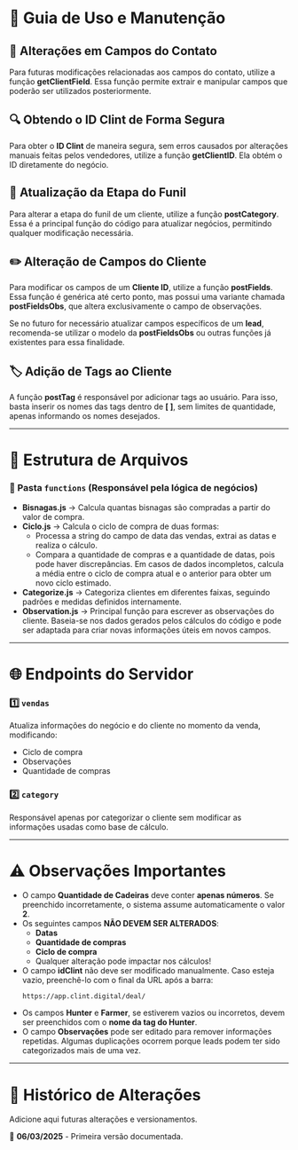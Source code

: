 # 📌 Guia de Uso e Manutenção

## 📌 Alterações em Campos do Contato
Para futuras modificações relacionadas aos campos do contato, utilize a função **getClientField**. Essa função permite extrair e manipular campos que poderão ser utilizados posteriormente.

## 🔍 Obtendo o ID Clint de Forma Segura
Para obter o **ID Clint** de maneira segura, sem erros causados por alterações manuais feitas pelos vendedores, utilize a função **getClientID**. Ela obtém o ID diretamente do negócio.

## 🔄 Atualização da Etapa do Funil
Para alterar a etapa do funil de um cliente, utilize a função **postCategory**. Essa é a principal função do código para atualizar negócios, permitindo qualquer modificação necessária.

## ✏️ Alteração de Campos do Cliente
Para modificar os campos de um **Cliente ID**, utilize a função **postFields**. Essa função é genérica até certo ponto, mas possui uma variante chamada **postFieldsObs**, que altera exclusivamente o campo de observações.

Se no futuro for necessário atualizar campos específicos de um **lead**, recomenda-se utilizar o modelo da **postFieldsObs** ou outras funções já existentes para essa finalidade.

## 🏷️ Adição de Tags ao Cliente
A função **postTag** é responsável por adicionar tags ao usuário. Para isso, basta inserir os nomes das tags dentro de **[ ]**, sem limites de quantidade, apenas informando os nomes desejados.

---

# 📂 Estrutura de Arquivos

### 📁 Pasta `functions` (Responsável pela lógica de negócios)

- **Bisnagas.js** → Calcula quantas bisnagas são compradas a partir do valor de compra.
- **Ciclo.js** → Calcula o ciclo de compra de duas formas:
  - Processa a string do campo de data das vendas, extrai as datas e realiza o cálculo.
  - Compara a quantidade de compras e a quantidade de datas, pois pode haver discrepâncias. Em casos de dados incompletos, calcula a média entre o ciclo de compra atual e o anterior para obter um novo ciclo estimado.
- **Categorize.js** → Categoriza clientes em diferentes faixas, seguindo padrões e medidas definidos internamente.
- **Observation.js** → Principal função para escrever as observações do cliente. Baseia-se nos dados gerados pelos cálculos do código e pode ser adaptada para criar novas informações úteis em novos campos.

---

# 🌐 Endpoints do Servidor

### 1️⃣ `vendas`
Atualiza informações do negócio e do cliente no momento da venda, modificando:
- Ciclo de compra
- Observações
- Quantidade de compras

### 2️⃣ `category`
Responsável apenas por categorizar o cliente sem modificar as informações usadas como base de cálculo.

---

# ⚠️ Observações Importantes

- O campo **Quantidade de Cadeiras** deve conter **apenas números**. Se preenchido incorretamente, o sistema assume automaticamente o valor **2**.
- Os seguintes campos **NÃO DEVEM SER ALTERADOS**:
  - **Datas**
  - **Quantidade de compras**
  - **Ciclo de compra**
  - Qualquer alteração pode impactar nos cálculos!
- O campo **idClint** não deve ser modificado manualmente. Caso esteja vazio, preenchê-lo com o final da URL após a barra:
  ```
  https://app.clint.digital/deal/
  ```
- Os campos **Hunter** e **Farmer**, se estiverem vazios ou incorretos, devem ser preenchidos com o **nome da tag do Hunter**.
- O campo **Observações** pode ser editado para remover informações repetidas. Algumas duplicações ocorrem porque leads podem ter sido categorizados mais de uma vez.

---

# 📅 Histórico de Alterações

Adicione aqui futuras alterações e versionamentos.

📆 **06/03/2025** - Primeira versão documentada.

